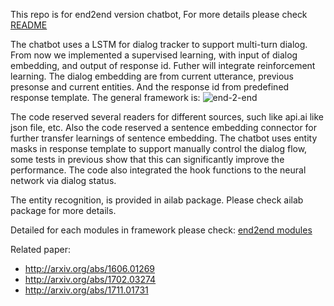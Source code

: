 This repo is for end2end version chatbot, For more details please check [README](http://n2.c3.acnailab.com/code/chatbot-end2end/index.html)

The chatbot uses a LSTM for dialog tracker to support multi-turn dialog. From now we implemented a supervised learning, with input of dialog embedding, and output of response id. Futher will integrate reinforcement learning. The dialog embedding are from current utterance, previous presonse and current entities. And the response id from predefined response template. The general framework is: 
![end-2-end](http://n2.c3.acnailab.com/code/chatbot-end2end/pic/end2end.png)

The code reserved several readers for different sources, such like api.ai like json file, etc. Also the code reserved a sentence embedding connector for further transfer learnings of sentence embedding. The chatbot uses entity masks in response template to support manually control the dialog flow, some tests in previous show that this can significantly improve the performance. The code also integrated the hook functions to the neural network via dialog status.

The entity recognition, is provided in ailab package. Please check ailab package for more details.

Detailed for each modules in framework please check: [end2end modules](http://code.acnailab.com/acn.ai/iassitant/chatbot-end2end/blob/master/docs/end2end.md)


Related paper:

* http://arxiv.org/abs/1606.01269
* http://arxiv.org/abs/1702.03274
* http://arxiv.org/abs/1711.01731
